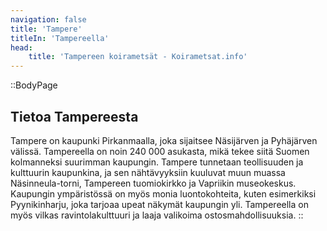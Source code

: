 ```yaml
---
navigation: false
title: 'Tampere'
titleIn: 'Tampereella'
head:
    title: 'Tampereen koirametsät - Koirametsat.info'
---
```


::BodyPage
## Tietoa Tampereesta
Tampere on kaupunki Pirkanmaalla, joka sijaitsee Näsijärven ja Pyhäjärven välissä. Tampereella on noin 240 000 asukasta, mikä tekee siitä Suomen kolmanneksi suurimman kaupungin. Tampere tunnetaan teollisuuden ja kulttuurin kaupunkina, ja sen nähtävyyksiin kuuluvat muun muassa Näsinneula-torni, Tampereen tuomiokirkko ja Vapriikin museokeskus. Kaupungin ympäristössä on myös monia luontokohteita, kuten esimerkiksi Pyynikinharju, joka tarjoaa upeat näkymät kaupungin yli. Tampereella on myös vilkas ravintolakulttuuri ja laaja valikoima ostosmahdollisuuksia.
::